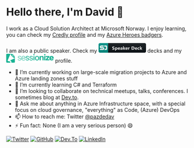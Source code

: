 # Hello there, I'm David 👋

I work as a Cloud Solution Architect at Microsoft Norway.
I enjoy learning, you can check my [Credly profile](https://www.credly.com/users/pazdedav/badges) and my [Azure Heroes badgers](https://www.azureheroes.community/user/15479).

I am also a public speaker. Check my [![decks](/speakerdeck_button_icon_151840.png)](https://speakerdeck.com/pazdedav) decks and my <a href="https://sessionize.com/david-pazdera" target="_blank"><img src="/sessionize-logo-mini.png" alt="description" width="128" /></a> profile.

- 🔭 I’m currently working on large-scale migration projects to Azure and Azure landing zones stuff
- 🌱 I’m currently learning C# and Terraform
- 👯 I’m looking to collaborate on technical meetups, talks, conferences. I sometimes blog at [Dev.to](https://dev.to/pazdedav).
- 💬 Ask me about anything in Azure Infrastructure space, with a special focus on cloud governance, "everything" as Code, (Azure) DevOps
- 📫 How to reach me: Twitter [@pazdedav](https://twitter.com/pazdedav)
- ⚡ Fun fact: None (I am a very serious person) 😄

[![Twitter](https://img.shields.io/badge/Twitter-1DA1F2?style=for-the-badge&logo=twitter&logoColor=white)](https://twitter.com/pazdedav)
[![GitHub](https://img.shields.io/badge/GitHub-100000?style=for-the-badge&logo=github&logoColor=white)](https://github.com/pazdedav)
[![Dev.To](https://img.shields.io/badge/dev.to-0A0A0A?style=for-the-badge&logo=devdotto&logoColor=red)](https://dev.to/pazdedav)
[![LinkedIn](https://img.shields.io/badge/LinkedIn-0077B5?style=for-the-badge&logo=linkedin&logoColor=white)](https://no.linkedin.com/in/pazdedav)
